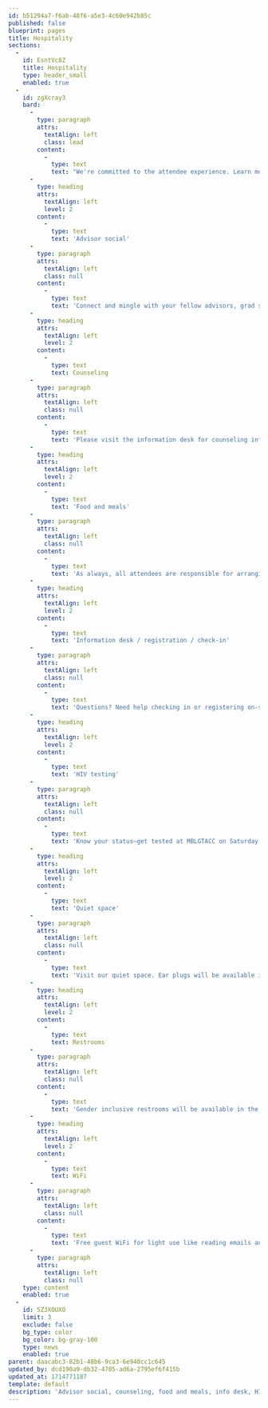```yaml
---
id: b51294a7-f6ab-48f6-a5e3-4c60e942b85c
published: false
blueprint: pages
title: Hospitality
sections:
  -
    id: EsntVc8Z
    title: Hospitality
    type: header_small
    enabled: true
  -
    id: zgXcray3
    bard:
      -
        type: paragraph
        attrs:
          textAlign: left
          class: lead
        content:
          -
            type: text
            text: "We're committed to the attendee experience. Learn more below, and visit us at the information desk."
      -
        type: heading
        attrs:
          textAlign: left
          level: 2
        content:
          -
            type: text
            text: 'Advisor social'
      -
        type: paragraph
        attrs:
          textAlign: left
          class: null
        content:
          -
            type: text
            text: 'Connect and mingle with your fellow advisors, grad students, and higher ed folks! Join us at the Advisor Social on Friday, October 25. Beverages and light refreshments available. Please no undergraduate students.'
      -
        type: heading
        attrs:
          textAlign: left
          level: 2
        content:
          -
            type: text
            text: Counseling
      -
        type: paragraph
        attrs:
          textAlign: left
          class: null
        content:
          -
            type: text
            text: 'Please visit the information desk for counseling information.'
      -
        type: heading
        attrs:
          textAlign: left
          level: 2
        content:
          -
            type: text
            text: 'Food and meals'
      -
        type: paragraph
        attrs:
          textAlign: left
          class: null
        content:
          -
            type: text
            text: 'As always, all attendees are responsible for arranging and paying for their own food and meals during conference weekend, except where otherwise specifically noted. Attendees who register and declare any dietary needs by September 25 will be guaranteed a meal at the Saturday lunch and learn session.'
      -
        type: heading
        attrs:
          textAlign: left
          level: 2
        content:
          -
            type: text
            text: 'Information desk / registration / check-in'
      -
        type: paragraph
        attrs:
          textAlign: left
          class: null
        content:
          -
            type: text
            text: 'Questions? Need help checking in or registering on-site? Something else we can do? Stop by our information desk on Friday from 2:00 - 10:00 p.m., Saturday from 8:00 a.m. - 10:00 p.m., and Sunday from 8:00 a.m. - 12:30 p.m.'
      -
        type: heading
        attrs:
          textAlign: left
          level: 2
        content:
          -
            type: text
            text: 'HIV testing'
      -
        type: paragraph
        attrs:
          textAlign: left
          class: null
        content:
          -
            type: text
            text: 'Know your status—get tested at MBLGTACC on Saturday.'
      -
        type: heading
        attrs:
          textAlign: left
          level: 2
        content:
          -
            type: text
            text: 'Quiet space'
      -
        type: paragraph
        attrs:
          textAlign: left
          class: null
        content:
          -
            type: text
            text: 'Visit our quiet space. Ear plugs will be available in the quiet space during those hours, and at the conference info desk while supplies last. '
      -
        type: heading
        attrs:
          textAlign: left
          level: 2
        content:
          -
            type: text
            text: Restrooms
      -
        type: paragraph
        attrs:
          textAlign: left
          class: null
        content:
          -
            type: text
            text: 'Gender inclusive restrooms will be available in the conference space.'
      -
        type: heading
        attrs:
          textAlign: left
          level: 2
        content:
          -
            type: text
            text: WiFi
      -
        type: paragraph
        attrs:
          textAlign: left
          class: null
        content:
          -
            type: text
            text: 'Free guest WiFi for light use like reading emails and web browsing is available in all public spaces including all meeting rooms.'
      -
        type: paragraph
        attrs:
          textAlign: left
          class: null
    type: content
    enabled: true
  -
    id: 5Z3XOUXO
    limit: 3
    exclude: false
    bg_type: color
    bg_color: bg-gray-100
    type: news
    enabled: true
parent: daacabc3-82b1-48b6-9ca3-6e948cc1c645
updated_by: dcd190a9-db32-4705-ad6a-2795ef6f415b
updated_at: 1714771187
template: default
description: 'Advisor social, counseling, food and meals, info desk, HIV / STI testing, quiet space, restrooms, wifi, and more.'
---
```

